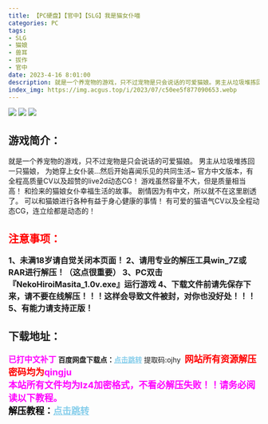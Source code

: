 ```yaml
---
title: 【PC硬盘】【官中】【SLG】我是猫女仆喵
categories: PC
tags:
- SLG
- 猫娘
- 兽耳
- 拔作
- 官中
date: 2023-4-16 8:01:00
description: 就是一个养宠物的游戏，只不过宠物是只会说话的可爱猫娘。男主从垃圾堆拣回一只猫娘，为她穿上女仆装…然后开始喜闻乐见的共同生活~
index_img: https://img.acgus.top/i/2023/07/c50ee5f877090653.webp
---
```

![](https://img.acgus.top/i/2023/07/c50ee5f877090653.webp)
![](https://img.acgus.top/i/2023/07/5611fff8ea090651.webp)
![](https://img.acgus.top/i/2023/07/3dcb8b4360090649.webp)
## 游戏简介：
就是一个养宠物的游戏，只不过宠物是只会说话的可爱猫娘。
男主从垃圾堆拣回一只猫娘，
为她穿上女仆装…然后开始喜闻乐见的共同生活~
官方中文版本，有全程高质量CV以及超赞的live2d动态CG！
游戏虽然容量不大，但是质量相当高！
和捡来的猫娘女仆幸福生活的故事。
剧情因为有中文，所以就不在这里剧透了。
可以和猫娘进行各种有益于身心健康的事情！
有可爱的猫语气CV以及全程动态CG，连立绘都是动态的！
<br>




## <font color=#FF0000 >注意事项：</font>
<font size=3><b>1、未满18岁请自觉关闭本页面！
2、请用专业的解压工具win_7Z或RAR进行解压！（这点很重要）
3、PC双击『NekoHiroiMasita_1.0v.exe』运行游戏
4、下载文件前请先保存下来，请不要在线解压！！！这样会导致文件被封，对你也没好处！！！
5、有能力请支持正版！</b></font>

## 下载地址：
<font color=#FF00FF size=3><b>已打中文补丁</b></font>
<b>百度网盘下载点：</b><a href="https://pan.baidu.com/s/1Oy1fx7jnl-LlAYWtCYzz-Q?pwd=ojhy" style="color: #87CEEB;"><b>点击跳转</b></a> 提取码:ojhy
<a style="padding: 0" href="https://post.qingju.org/AD/"><img style="max-width:100%" src="https://img.acgus.top/i/2024/07/478f689b8021d8d499ab43d21acf137a.gif" alt=""></a>
<b><font color=#FF0000 size=4>网站所有资源解压密码均为</b></font><b><font color=#FF00FF size=4>qingju</font><font color=#FF0000 ></font></b><br><b><font color=#FF00FF size=4>本站所有文件均为lz4加密格式，不看必解压失败！！请务必阅读以下教程。</b></font><br><b><font color=#000 size=4>解压教程：</b><a href="https://post.qingju.org/tutorial/000/" style="color: #87CEEB;"><b>点击跳转</b></a>

